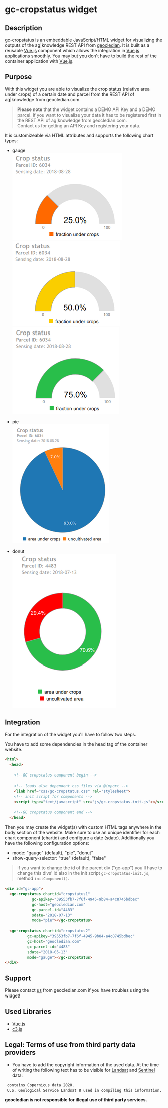 # gc-cropstatus widget
## Description
gc-cropstatus is an embeddable JavaScript/HTML widget for visualizing the outputs of the ag|knowledge REST API from [geocledian](https://www.geocledian.com).
It is built as a reusable [Vue.js](https://www.vuejs.org) component which allows the integration in [Vue.js](https://www.vuejs.org) applications smoothly. 
You may but you don't have to build the rest of the container application with [Vue.js](https://www.vuejs.org).

## Purpose
With this widget you are able to visualize the crop status (relative area under crops) of a certain date and parcel from the REST API of ag|knowledge from geocledian.com.
> **Please note** that the widget contains a DEMO API Key and a DEMO parcel. If you want to visualize your data it has to be registered first in the REST API of ag|knowledge from geocledian.com. <br> Contact us for getting an API Key and registering your data.

It is customizeable via HTML attributes and supports the following chart types:
- gauge<br>
![gauge](doc/img/gauge_25.png)
![gauge](doc/img/gauge_50.png)
![gauge](doc/img/gauge_75.png)

- pie<br>
![pie](doc/img/pie.png)

- donut<br>
![donut](doc/img/donut.png)

## Integration
For the integration of the widget you'll have to follow two steps.

You have to add some dependencies in the head tag of the container website.

```html
<html>
  <head>

    <!--GC cropstatus component begin -->

    <!-- loads also dependent css files via @import -->
    <link href="css/gc-cropstatus.css" rel="stylesheet">
    <!-- init script for components -->
    <script type="text/javascript" src="js/gc-cropstatus-init.js"></script> 
     
    <!--GC cropstatus component end -->
  </head>

```

Then you may create the widget(s) with custom HTML tags anywhere in the body section of the website. Make sure to use an unique identifier for each chart component (chartid) and configure a date (sdate).
Additionally you have the following configuration options:
  - mode: "gauge" (default), "pie", "donut"
  - show-query-selector: "true" (default), "false"

>If you want to change the id of the parent div ("gc-app") you'll have to change this divs' id also in the init script `gc-cropstatus-init.js`, method `initComponent()`.


```html
<div id="gc-app">
  <gc-cropstatus chartid="cropstatus1" 
            gc-apikey="39553fb7-7f6f-4945-9b84-a4c8745bdbec" 
            gc-host="geocledian.com" 
            gc-parcel-id="4483"
            sdate="2018-07-13"
            mode="pie"></gc-cropstatus>

  <gc-cropstatus chartid="cropstatus2" 
          gc-apikey="39553fb7-7f6f-4945-9b84-a4c8745bdbec" 
          gc-host="geocledian.com" 
          gc-parcel-id="4483"
          sdate="2018-05-13"
          mode="gauge"></gc-cropstatus>
</div>
```

## Support
Please contact [us](mailto:info@geocledian.com) from geocledian.com if you have troubles using the widget!

## Used Libraries
- [Vue.js](https://www.vuejs.org)
- [c3.js](https://c3js.org/)

## Legal: Terms of use from third party data providers
- You have to add the copyright information of the used data. At the time of writing the following text has to be visible for [Landsat](https://www.usgs.gov/information-policies-and-instructions/crediting-usgs) and [Sentinel](https://scihub.copernicus.eu/twiki/pub/SciHubWebPortal/TermsConditions/TC_Sentinel_Data_31072014.pdf) data:

```html
 contains Copernicus data 2020.
 U.S. Geological Service Landsat 8 used in compiling this information.
```

**geocledian is not responsible for illegal use of third party services.**